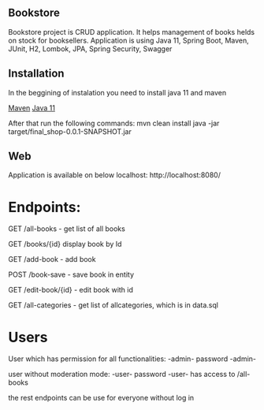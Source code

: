 ## Bookstore

Bookstore project is CRUD application. It helps management of books helds on stock for booksellers. 
Application is using Java 11, Spring Boot, Maven, JUnit, H2, Lombok, JPA, Spring Security, Swagger

## Installation
In the beggining of instalation you need to install java 11 and maven

[Maven](https://maven.apache.org/download.cgi)
[Java 11](https://adoptopenjdk.net/)

After that run the following commands:
mvn clean install
java -jar target/final_shop-0.0.1-SNAPSHOT.jar

## Web
Application is available on below localhost:
http://localhost:8080/

# Endpoints:
GET /all-books - get list of all books

GET /books/{id} display book by Id

GET /add-book - add book

POST /book-save - save book in entity

GET /edit-book/{id} - edit book with id

GET /all-categories - get list of allcategories, which is in data.sql

# Users
User which has permission for all functionalities:
-admin-
password 
-admin- 

user without moderation mode:
-user-
password
-user-
has access to /all-books

the rest endpoints can be use for everyone without log in


